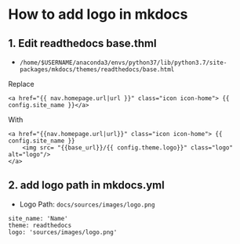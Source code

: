 # How to add logo in mkdocs

## 1. Edit readthedocs base.thml

- `/home/$USERNAME/anaconda3/envs/python37/lib/python3.7/site-packages/mkdocs/themes/readthedocs/base.html`

Replace 

```
<a href="{{ nav.homepage.url|url }}" class="icon icon-home"> {{ config.site_name }}</a>
```

With 

```
<a href="{{nav.homepage.url|url}}" class="icon icon-home"> {{ config.site_name }}
	<img src= "{{base_url}}/{{ config.theme.logo}}" class="logo" alt="logo"/>
</a>
```


## 2. add logo path in mkdocs.yml

- Logo Path: `docs/sources/images/logo.png`

```
site_name: 'Name'
theme: readthedocs
logo: 'sources/images/logo.png'

```



